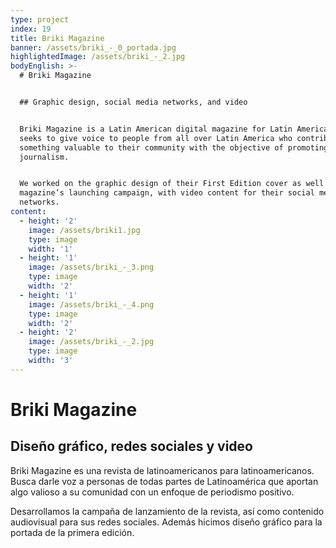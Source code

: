 ```yaml
---
type: project
index: 19
title: Briki Magazine
banner: /assets/briki_-_0_portada.jpg
highlightedImage: /assets/briki_-_2.jpg
bodyEnglish: >-
  # Briki Magazine


  ## Graphic design, social media networks, and video


  Briki Magazine is a Latin American digital magazine for Latin Americans. It
  seeks to give voice to people from all over Latin America who contribute
  something valuable to their community with the objective of promoting positive
  journalism.


  We worked on the graphic design of their First Edition cover as well as the
  magazine’s launching campaign, with video content for their social media
  networks.
content:
  - height: '2'
    image: /assets/briki1.jpg
    type: image
    width: '1'
  - height: '1'
    image: /assets/briki_-_3.png
    type: image
    width: '2'
  - height: '1'
    image: /assets/briki_-_4.png
    type: image
    width: '2'
  - height: '2'
    image: /assets/briki_-_2.jpg
    type: image
    width: '3'
---
```

# Briki Magazine

## Diseño gráfico, redes sociales y video

Briki Magazine es una revista de latinoamericanos para latinoamericanos. Busca darle voz a personas de todas partes de Latinoamérica que aportan algo valioso a su comunidad con un enfoque de periodismo positivo.

Desarrollamos la campaña de lanzamiento de la revista, así como contenido audiovisual para sus redes sociales. Además hicimos diseño gráfico para la portada de la primera edición.
